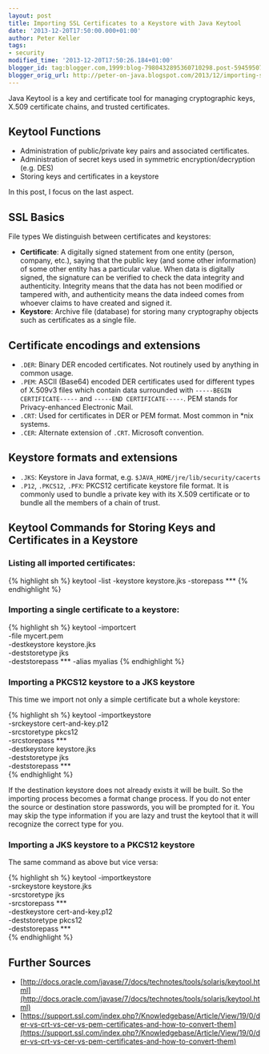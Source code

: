 ```yaml
---
layout: post
title: Importing SSL Certificates to a Keystore with Java Keytool
date: '2013-12-20T17:50:00.000+01:00'
author: Peter Keller
tags:
- security
modified_time: '2013-12-20T17:50:26.184+01:00'
blogger_id: tag:blogger.com,1999:blog-7980432895360710298.post-5945950741133935192
blogger_orig_url: http://peter-on-java.blogspot.com/2013/12/importing-ssl-certificates-to-keystore.html
---
```


Java Keytool is a key and certificate tool for managing cryptographic keys, X.509 certificate chains, 
and trusted certificates.

## Keytool Functions

- Administration of public/private key pairs and associated certificates.
- Administration of secret keys used in symmetric encryption/decryption (e.g. DES)
- Storing keys and certificates in a keystore

In this post, I focus on the last aspect.

## SSL Basics
 
File types
We distinguish between certificates and keystores:

 - **Certificate**: A digitally signed statement from one entity (person, company, etc.), 
 saying that the public key (and some other information) of some other entity has a 
 particular value. When data is digitally signed, the signature can be verified to check 
 the data integrity and authenticity. Integrity means that the data has not been modified or 
 tampered with, and authenticity means the data indeed comes from whoever claims to have 
 created and signed it.
 - **Keystore**: Archive file (database) for storing many cryptography objects such as 
 certificates as a single file. 

## Certificate encodings and extensions

- `.DER`: Binary DER encoded certificates. Not routinely used by anything in common usage.
- `.PEM`: ASCII (Base64) encoded DER certificates used for different types of 
X.509v3 files which contain data surrounded with `-----BEGIN CERTIFICATE-----` 
and `-----END CERTIFICATE-----`. PEM stands for Privacy-enhanced Electronic Mail.
- `.CRT`: Used for certificates in DER or PEM format. Most common in *nix systems.
- `.CER`: Alternate extension of `.CRT`. Microsoft convention.

## Keystore formats and extensions

 - `.JKS`: Keystore in Java format, e.g. `$JAVA_HOME/jre/lib/security/cacerts`
 - `.P12`, `.PKCS12`, `.PFX`: PKCS12 certificate keystore file format. It is commonly used to 
 bundle a private key with its X.509 certificate or to bundle all the members of a chain of trust.

## Keytool Commands for Storing Keys and Certificates in a Keystore

### Listing all imported certificates:

{% highlight sh %}
keytool -list -keystore keystore.jks -storepass ***
{% endhighlight %}    

### Importing a single certificate to a keystore:

{% highlight sh %}
keytool -importcert \
    -file mycert.pem \
    -destkeystore keystore.jks \
    -deststoretype jks \
    -deststorepass ***
    -alias myalias
{% endhighlight %}    

### Importing a PKCS12 keystore to a JKS keystore

This time we import not only a simple certificate 
but a whole keystore:

{% highlight sh %}
keytool -importkeystore \
    -srckeystore cert-and-key.p12 \
    -srcstoretype pkcs12 \
    -srcstorepass *** \
    -destkeystore keystore.jks \
    -deststoretype jks \
    -deststorepass *** \
{% endhighlight %}    

If the destination keystore does not already exists it will be built. So the importing process 
becomes a format change process. If you do not enter the source or destination store passwords, 
you will be prompted for it. You may skip the type information if you are lazy and trust the 
keytool that it will recognize the correct type for you.

### Importing a JKS keystore to a PKCS12 keystore

The same command as above but vice versa:

{% highlight sh %}
keytool -importkeystore \
    -srckeystore keystore.jks \
    -srcstoretype jks \
    -srcstorepass *** \
    -destkeystore cert-and-key.p12 \
    -deststoretype pkcs12 \
    -deststorepass *** \
{% endhighlight %}    

## Further Sources

- [http://docs.oracle.com/javase/7/docs/technotes/tools/solaris/keytool.html](http://docs.oracle.com/javase/7/docs/technotes/tools/solaris/keytool.html)
- [https://support.ssl.com/index.php?/Knowledgebase/Article/View/19/0/der-vs-crt-vs-cer-vs-pem-certificates-and-how-to-convert-them](https://support.ssl.com/index.php?/Knowledgebase/Article/View/19/0/der-vs-crt-vs-cer-vs-pem-certificates-and-how-to-convert-them)  

